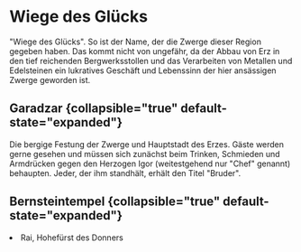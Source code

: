 # Wiege des Glücks

"Wiege des Glücks". So ist der Name, der die Zwerge dieser Region gegeben haben. Das kommt nicht von ungefähr, da der
Abbau von Erz in den tief reichenden Bergwerksstollen und das Verarbeiten von Metallen und Edelsteinen ein lukratives
Geschäft und Lebenssinn der hier ansässigen Zwerge geworden ist.

## Garadzar {collapsible="true" default-state="expanded"}

Die bergige Festung der Zwerge und Hauptstadt des Erzes. Gäste werden gerne gesehen und müssen sich zunächst beim
Trinken, Schmieden und Armdrücken gegen den Herzogen Igor (weitestgehend nur "Chef" genannt) behaupten. Jeder, der ihm
standhält, erhält den Titel "Bruder".

<!--
### Langhaus des Chefs {collapsible="true" default-state="expanded"}

![](garadzar_longhouse_4f.jpg)

<procedure title="Charaktere von diesem Ort">
<list columns="3">
<li><a href="Igor.md"></a></li>
</list>
</procedure>

### Garadzarwiesen {collapsible="true" default-state="expanded"}

![](garadzar_pastures_3f.jpg)

<procedure title="Charaktere von diesem Ort">
<list columns="3">
<li><a href="Derbatin.md"></a></li>
</list>
</procedure>

### Unterwall {collapsible="true" default-state="expanded"}

![](garadzar_blacksmith_3f.jpg)

<procedure title="Charaktere von diesem Ort">
<list columns="3">
<li><a href="Olaf.md"></a></li>
</list>
</procedure>

### Taverne "Dwoggerlig" {collapsible="true" default-state="expanded"}

![](garadzar_tavern_3f.jpg)



### Große Mine von Garadzar {collapsible="true" default-state="expanded"}

![](garadzar_mine.jpg)


-->

## Bernsteintempel {collapsible="true" default-state="expanded"}

<!-- ![](amber_temple_1f.jpg) -->

<procedure title="Charaktere von diesem Ort">
<list columns="3">
<li>Rai, Hohefürst des Donners</li>
<!-- <li><a href="Mei.md"></a></li> -->
</list>
</procedure>